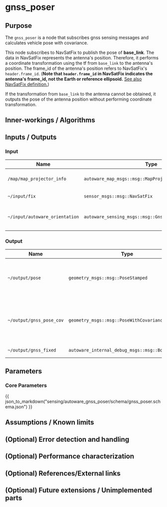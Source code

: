 # gnss_poser

## Purpose

The `gnss_poser` is a node that subscribes gnss sensing messages and calculates vehicle pose with covariance.

This node subscribes to NavSatFix to publish the pose of **base_link**. The data in NavSatFix represents the antenna's position. Therefore, it performs a coordinate transformation using the tf from `base_link` to the antenna's position. The frame_id of the antenna's position refers to NavSatFix's `header.frame_id`.
(**Note that `header.frame_id` in NavSatFix indicates the antenna's frame_id, not the Earth or reference ellipsoid.** [See also NavSatFix definition.](https://docs.ros.org/en/noetic/api/sensor_msgs/html/msg/NavSatFix.html))

If the transformation from `base_link` to the antenna cannot be obtained, it outputs the pose of the antenna position without performing coordinate transformation.

## Inner-workings / Algorithms

## Inputs / Outputs

### Input

| Name                           | Type                                                    | Description                                                                                                                    |
| ------------------------------ | ------------------------------------------------------- | ------------------------------------------------------------------------------------------------------------------------------ |
| `/map/map_projector_info`      | `autoware_map_msgs::msg::MapProjectorInfo`              | map projection info                                                                                                            |
| `~/input/fix`                  | `sensor_msgs::msg::NavSatFix`                           | gnss status message                                                                                                            |
| `~/input/autoware_orientation` | `autoware_sensing_msgs::msg::GnssInsOrientationStamped` | orientation [click here for more details](https://github.com/autowarefoundation/autoware_msgs/tree/main/autoware_sensing_msgs) |

### Output

| Name                     | Type                                            | Description                                                    |
| ------------------------ | ----------------------------------------------- | -------------------------------------------------------------- |
| `~/output/pose`          | `geometry_msgs::msg::PoseStamped`               | vehicle pose calculated from gnss sensing data                 |
| `~/output/gnss_pose_cov` | `geometry_msgs::msg::PoseWithCovarianceStamped` | vehicle pose with covariance calculated from gnss sensing data |
| `~/output/gnss_fixed`    | `autoware_internal_debug_msgs::msg::BoolStamped`            | gnss fix status                                                |

## Parameters

### Core Parameters

{{ json_to_markdown("sensing/autoware_gnss_poser/schema/gnss_poser.schema.json") }}

## Assumptions / Known limits

## (Optional) Error detection and handling

## (Optional) Performance characterization

## (Optional) References/External links

## (Optional) Future extensions / Unimplemented parts

